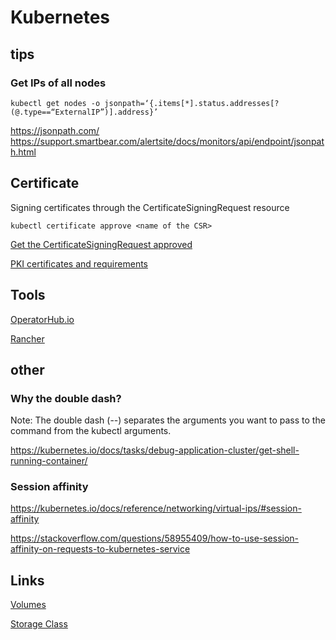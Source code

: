 # Kubernetes

## tips

### Get IPs of all nodes

```
kubectl get nodes -o jsonpath=‘{.items[*].status.addresses[?(@.type==“ExternalIP”)].address}’
```

https://jsonpath.com/
https://support.smartbear.com/alertsite/docs/monitors/api/endpoint/jsonpath.html


## Certificate

Signing certificates through the CertificateSigningRequest resource

```
kubectl certificate approve <name of the CSR>
```

[Get the CertificateSigningRequest approved](https://kubernetes.io/docs/tasks/tls/managing-tls-in-a-cluster/#get-the-certificate-signing-request-approved)

[PKI certificates and requirements](https://kubernetes.io/docs/setup/best-practices/certificates/)

## Tools

[OperatorHub.io](https://operatorhub.io/)

[Rancher](https://www.rancher.com/)

## other

### Why the double dash?

Note: The double dash (--) separates the arguments you want to pass to the command from the kubectl arguments.

https://kubernetes.io/docs/tasks/debug-application-cluster/get-shell-running-container/

### Session affinity

https://kubernetes.io/docs/reference/networking/virtual-ips/#session-affinity

https://stackoverflow.com/questions/58955409/how-to-use-session-affinity-on-requests-to-kubernetes-service

## Links

[Volumes](https://kubernetes.io/docs/concepts/storage/volumes/)

[Storage Class](https://kubernetes.io/docs/concepts/storage/storage-classes/)
